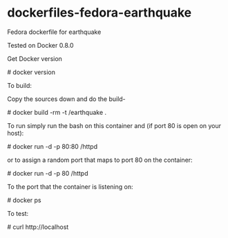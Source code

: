 dockerfiles-fedora-earthquake
========================

Fedora dockerfile for earthquake

Tested on Docker 0.8.0

Get Docker version

\# docker version

To build:

Copy the sources down and do the build-

\# docker build -rm -t <username>/earthquake .

To run simply run the bash on this container and 
(if port 80 is open on your host):

\# docker run -d -p 80:80 <username>/httpd

or to assign a random port that maps to port 80 on the container:

\# docker run -d -p 80 <username>/httpd

To the port that the container is listening on:

\# docker ps

To test:

\# curl http://localhost
